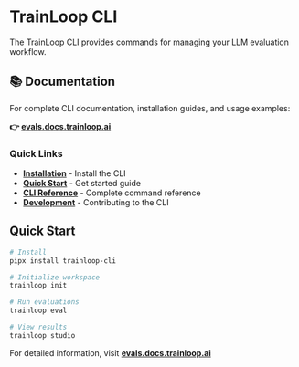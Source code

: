 # TrainLoop CLI

The TrainLoop CLI provides commands for managing your LLM evaluation workflow.

## 📚 Documentation

For complete CLI documentation, installation guides, and usage examples:

**👉 [evals.docs.trainloop.ai](https://evals.docs.trainloop.ai)**

### Quick Links
- **[Installation](https://evals.docs.trainloop.ai/getting-started/installation)** - Install the CLI
- **[Quick Start](https://evals.docs.trainloop.ai/getting-started/quick-start)** - Get started guide  
- **[CLI Reference](https://evals.docs.trainloop.ai/reference/cli)** - Complete command reference
- **[Development](https://evals.docs.trainloop.ai/development/local-development)** - Contributing to the CLI

## Quick Start

```bash
# Install
pipx install trainloop-cli

# Initialize workspace
trainloop init

# Run evaluations
trainloop eval

# View results
trainloop studio
```

For detailed information, visit **[evals.docs.trainloop.ai](https://evals.docs.trainloop.ai)**